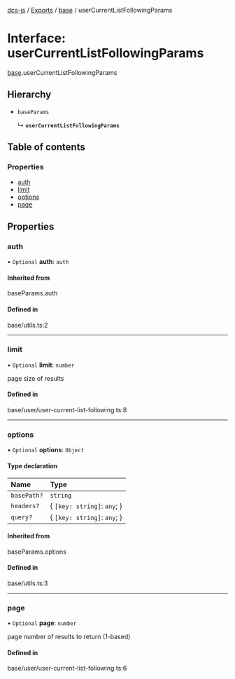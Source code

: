 [dcs-js](../README.md) / [Exports](../modules.md) / [base](../modules/base.md) / userCurrentListFollowingParams

# Interface: userCurrentListFollowingParams

[base](../modules/base.md).userCurrentListFollowingParams

## Hierarchy

- `baseParams`

  ↳ **`userCurrentListFollowingParams`**

## Table of contents

### Properties

- [auth](base.userCurrentListFollowingParams.md#auth)
- [limit](base.userCurrentListFollowingParams.md#limit)
- [options](base.userCurrentListFollowingParams.md#options)
- [page](base.userCurrentListFollowingParams.md#page)

## Properties

### <a id="auth" name="auth"></a> auth

• `Optional` **auth**: `auth`

#### Inherited from

baseParams.auth

#### Defined in

base/utils.ts:2

___

### <a id="limit" name="limit"></a> limit

• `Optional` **limit**: `number`

page size of results

#### Defined in

base/user/user-current-list-following.ts:8

___

### <a id="options" name="options"></a> options

• `Optional` **options**: `Object`

#### Type declaration

| Name | Type |
| :------ | :------ |
| `basePath?` | `string` |
| `headers?` | { `[key: string]`: `any`;  } |
| `query?` | { `[key: string]`: `any`;  } |

#### Inherited from

baseParams.options

#### Defined in

base/utils.ts:3

___

### <a id="page" name="page"></a> page

• `Optional` **page**: `number`

page number of results to return (1-based)

#### Defined in

base/user/user-current-list-following.ts:6
